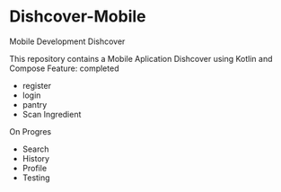 # Dishcover-Mobile
Mobile Development Dishcover


This repository contains a Mobile Aplication Dishcover using Kotlin and Compose 
Feature:
completed
- register
- login
- pantry
- Scan Ingredient

On Progres
- Search
- History
- Profile
- Testing
